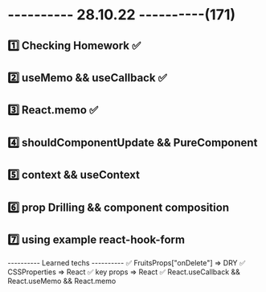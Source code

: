 # ---------- 28.10.22 ----------(171)

## 1️⃣ Checking Homework ✅

## 2️⃣ useMemo && useCallback ✅

## 3️⃣ React.memo ✅

## 4️⃣ shouldComponentUpdate && PureComponent

## 5️⃣ context && useContext

## 6️⃣ prop Drilling && component composition

## 7️⃣ using example react-hook-form

---------- Learned techs ----------
✅ FruitsProps["onDelete"] => DRY
✅ CSSProperties => React
✅ key props => React
✅ React.useCallback && React.useMemo && React.memo
